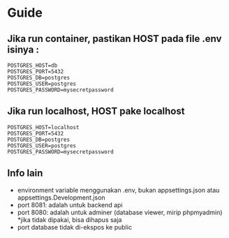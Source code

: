 # Guide

## Jika run container, pastikan HOST pada file .env isinya :
```
POSTGRES_HOST=db
POSTGRES_PORT=5432
POSTGRES_DB=postgres
POSTGRES_USER=postgres
POSTGRES_PASSWORD=mysecretpassword
```

## Jika run localhost, HOST pake localhost
```
POSTGRES_HOST=localhost
POSTGRES_PORT=5432
POSTGRES_DB=postgres
POSTGRES_USER=postgres
POSTGRES_PASSWORD=mysecretpassword
```

## Info lain
- environment variable menggunakan .env, bukan appsettings.json atau appsettings.Development.json
- port 8081: adalah untuk backend api
- port 8080: adalah untuk adminer (database viewer, mirip phpmyadmin) *jika tidak dipakai, bisa dihapus saja
- port database tidak di-ekspos ke public
